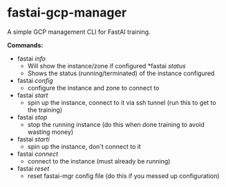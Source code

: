 # fastai-gcp-manager
A simple GCP management CLI for FastAI training.

**Commands:**
* fastai *info*
  * Will show the instance/zone if configured
*fastai *status*
  * Shows the status (running/terminated) of the instance configured
* fastai *config*
  * configure the instance and zone to connect to
* fastai *start*
  * spin up the instance, connect to it via ssh tunnel (run this to get to the training)
* fastai *stop*
  * stop the running instance (do this when done training to avoid wasting money)
* fastai *starti*
  * spin up the instance, don't connect to it
* fastai *connect*
  * connect to the instance (must already be running)
* fastai *reset*
  * reset fastai-mgr config file (do this if you messed up configuration)
